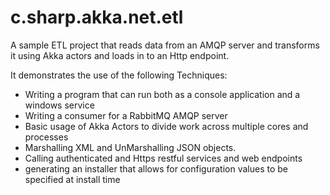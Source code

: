 # c.sharp.akka.net.etl
A sample ETL project that reads data from an AMQP server and transforms it using Akka actors and loads in to an Http endpoint.

It demonstrates the use of the following Techniques:

- Writing a program that can run both as a console application and a windows service
- Writing a consumer for a RabbitMQ AMQP server
- Basic usage of Akka Actors to divide work across multiple cores and processes
- Marshalling XML and UnMarshalling JSON objects.
- Calling authenticated and Https restful services and web endpoints
- generating an installer that allows for configuration values to be specified at install time

